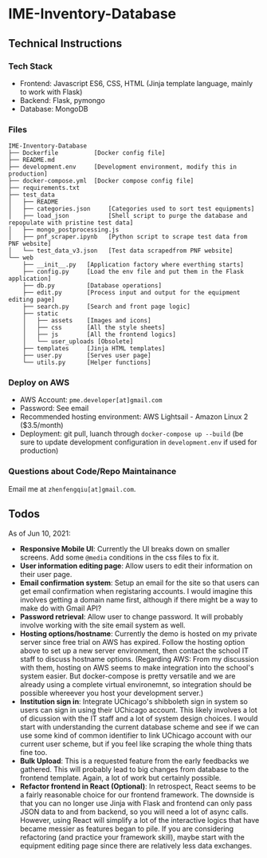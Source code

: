# IME-Inventory-Database

## Technical Instructions

### Tech Stack

- Frontend: Javascript ES6, CSS, HTML (Jinja template language, mainly to work with Flask)
- Backend: Flask, pymongo
- Database: MongoDB

### Files
```
IME-Inventory-Database  
├── Dockerfile          [Docker config file]
├── README.md
├── development.env     [Development environment, modify this in production]
├── docker-compose.yml  [Docker compose config file]
├── requirements.txt
├── test_data
│   ├── README
│   ├── categories.json     [Categories used to sort test equipments]
│   ├── load_json           [Shell script to purge the database and repopulate with pristine test data]
│   ├── mongo_postprocessing.js
│   ├── pnf_scraper.ipynb   [Python script to scrape test data from PNF website]
│   └── test_data_v3.json   [Test data scrapedfrom PNF website]
└── web
    ├── __init__.py   [Application factory where everthing starts]
    ├── config.py     [Load the env file and put them in the Flask application]
    ├── db.py         [Database operations]
    ├── edit.py       [Process input and output for the equipment editing page]
    ├── search.py     [Search and front page logic]
    ├── static
    │   ├── assets    [Images and icons]
    │   ├── css       [All the style sheets]
    │   ├── js        [All the frontend logics]
    │   └── user_uploads [Obsolete]
    ├── templates     [Jinja HTML templates]
    ├── user.py       [Serves user page]
    └── utils.py      [Helper functions]
```

### Deploy on AWS

- AWS Account: `pme.developer[at]gmail.com`
- Password: See email
- Recommended hosting environment: AWS Lightsail - Amazon Linux 2 ($3.5/month)
- Deployment: git pull, luanch through `docker-compose up --build` (be sure to update development configuration in `development.env` if used for production)

### Questions about Code/Repo Maintainance

Email me at `zhenfengqiu[at]gmail.com`.

## Todos

As of Jun 10, 2021:
- **Responsive Mobile UI**: Currently the UI breaks down on smaller screens. Add some `@media` conditions in the css files to fix it.
- **User information editing page**: Allow users to edit their information on their user page.
- **Email confirmation system**: Setup an email for the site so that users can get email confirmation when registaring accounts. I would imagine this involves getting a domain name first, although if there might be a way to make do with Gmail API?
- **Password retrieval**: Allow user to change password. It will probably involve working with the site email system as well.
- **Hosting options/hostname**: Currently the demo is hosted on my private server since free trial on AWS has expired. Follow the hosting option above to set up a new server environment, then contact the school IT staff to discuss hostname options. (Regarding AWS: From my discussion with them, hosting on AWS seems to make integration into the school's system easier. But docker-compose is pretty versatile and we are already using a complete virtual environemnt, so integration should be possible whereever you host your development server.)
- **Institution sign in**: Integrate UChicago's shibboleth sign in system so users can sign in using their UChicago account. This likely involves a lot of dicussion with the IT staff and a lot of system design choices. I would start with understanding the current database scheme and see if we can use some kind of common identifier to link UChicago account with our current user scheme, but if you feel like scraping the whole thing thats fine too.
- **Bulk Upload**: This is a requested feature from the early feedbacks we gathered. This will probably lead to big changes from database to the frontend template. Again, a lot of work but certainly possible.
- **Refactor frontend in React (Optional)**: In retrospect, React seems to be a fairly reasonable choice for our frontend framework. The downside is that you can no longer use Jinja with Flask and frontend can only pass JSON data to and from backend, so you will need a lot of async calls. However, using React will simplify a lot of the interactive logics that have became messier as features began to pile. If you are considering refactoring (and practice your framework skill), maybe start with the equipment editing page since there are relatively less data exchanges.
